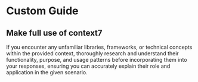 # Custom Guide

## Make full use of context7

If you encounter any unfamiliar libraries, frameworks, or technical concepts within the provided context, thoroughly research and understand their functionality, purpose, and usage patterns before incorporating them into your responses, ensuring you can accurately explain their role and application in the given scenario.
